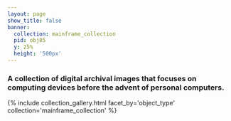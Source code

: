 ```yaml
---
layout: page
show_title: false
banner:
  collection: mainframe_collection
  pid: obj85
  y: 25%
  height: '500px'
---
```


### A collection of digital archival images that focuses on computing devices before the advent of personal computers.

{% include collection_gallery.html facet_by='object_type' collection='mainframe_collection' %}

